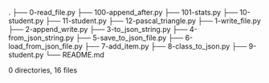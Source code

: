 .
├── 0-read_file.py
├── 100-append_after.py
├── 101-stats.py
├── 10-student.py
├── 11-student.py
├── 12-pascal_triangle.py
├── 1-write_file.py
├── 2-append_write.py
├── 3-to_json_string.py
├── 4-from_json_string.py
├── 5-save_to_json_file.py
├── 6-load_from_json_file.py
├── 7-add_item.py
├── 8-class_to_json.py
├── 9-student.py
└── README.md

0 directories, 16 files
